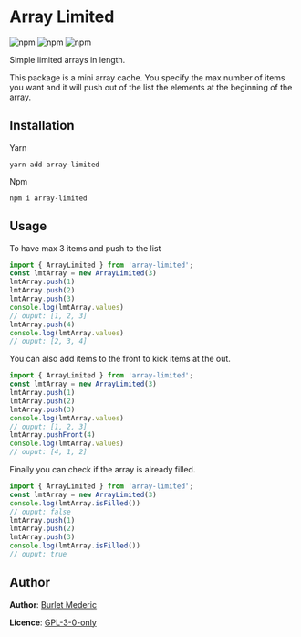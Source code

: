 # Array Limited

![npm](https://img.shields.io/npm/dm/array-limited?color=orange)
![npm](https://img.shields.io/npm/l/array-limited?color=orange)
![npm](https://img.shields.io/npm/v/array-limited)

Simple limited arrays in length.

This package is a mini array cache. You specify the max number of items you want and it will push out of the list the elements at the beginning of the array.

## Installation

Yarn 

```
yarn add array-limited
```

Npm

```
npm i array-limited
```

## Usage

To have max 3 items and push to the list

```typescript
import { ArrayLimited } from 'array-limited';
const lmtArray = new ArrayLimited(3)
lmtArray.push(1)
lmtArray.push(2)
lmtArray.push(3)
console.log(lmtArray.values)
// ouput: [1, 2, 3]
lmtArray.push(4)
console.log(lmtArray.values)
// ouput: [2, 3, 4]
```

You can also add items to the front to kick items at the out.

```typescript
import { ArrayLimited } from 'array-limited';
const lmtArray = new ArrayLimited(3)
lmtArray.push(1)
lmtArray.push(2)
lmtArray.push(3)
console.log(lmtArray.values)
// ouput: [1, 2, 3]
lmtArray.pushFront(4)
console.log(lmtArray.values)
// ouput: [4, 1, 2]
```

Finally you can check if the array is already filled.

```typescript
import { ArrayLimited } from 'array-limited';
const lmtArray = new ArrayLimited(3)
console.log(lmtArray.isFilled())
// ouput: false
lmtArray.push(1)
lmtArray.push(2)
lmtArray.push(3)
console.log(lmtArray.isFilled())
// ouput: true
```

## Author

**Author**: [Burlet Mederic](https://github.com/crimson-med)

**Licence**: [GPL-3-0-only](https://github.com/crimson-med/array-limited)